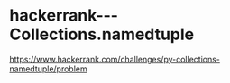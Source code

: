 # hackerrank---Collections.namedtuple
https://www.hackerrank.com/challenges/py-collections-namedtuple/problem
